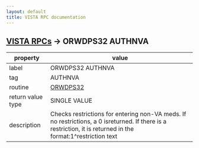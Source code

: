 ```yaml
---
layout: default
title: VISTA RPC documentation
---
```




## [VISTA RPCs](TableOfContent.md) &#8594; ORWDPS32 AUTHNVA 

 property | value 
--- | --- 
 label | ORWDPS32 AUTHNVA
 tag | AUTHNVA
 routine | [ORWDPS32](http://code.osehra.org/dox/Routine_ORWDPS32_source.html)
 return value type | SINGLE VALUE
 description | Checks restrictions for entering non-VA meds.  If no restrictions, a 0 isreturned.  If there is a restriction, it is returned in the format:1^restriction text 